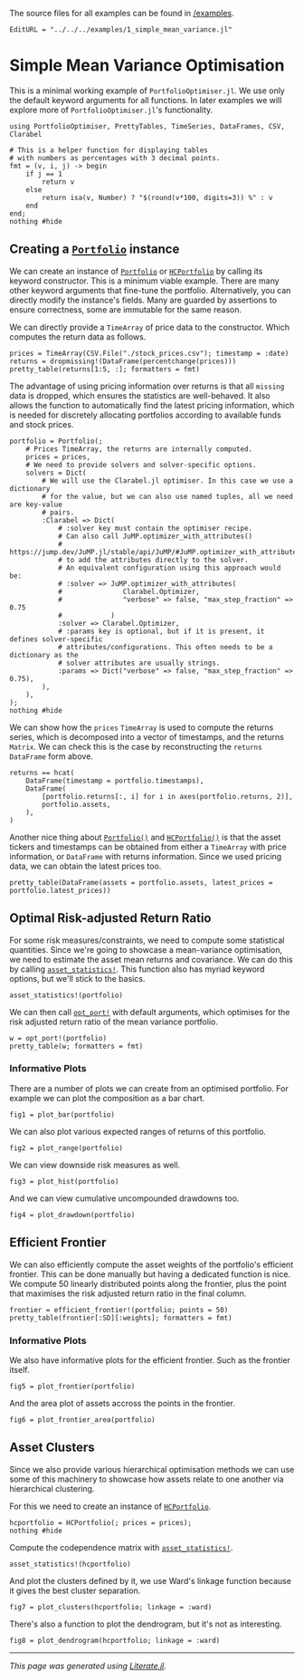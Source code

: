The source files for all examples can be found in [/examples](https://github.com/dcelisgarza/PortfolioOptimiser.jl/tree/main/examples/).
```@meta
EditURL = "../../../examples/1_simple_mean_variance.jl"
```

# Simple Mean Variance Optimisation

This is a minimal working example of `PortfolioOptimiser.jl`. We use only the default keyword arguments for all functions. In later examples we will explore more of `PortfolioOptimiser.jl`'s functionality.

````@example 1_simple_mean_variance
using PortfolioOptimiser, PrettyTables, TimeSeries, DataFrames, CSV, Clarabel

# This is a helper function for displaying tables
# with numbers as percentages with 3 decimal points.
fmt = (v, i, j) -> begin
    if j == 1
        return v
    else
        return isa(v, Number) ? "$(round(v*100, digits=3)) %" : v
    end
end;
nothing #hide
````

## Creating a [`Portfolio`](@ref) instance

We can create an instance of [`Portfolio`](@ref) or [`HCPortfolio`](@ref) by calling its keyword constructor. This is a minimum viable example. There are many other keyword arguments that fine-tune the portfolio. Alternatively, you can directly modify the instance's fields. Many are guarded by assertions to ensure correctness, some are immutable for the same reason.

We can directly provide a `TimeArray` of price data to the constructor. Which computes the return data as follows.

````@example 1_simple_mean_variance
prices = TimeArray(CSV.File("./stock_prices.csv"); timestamp = :date)
returns = dropmissing!(DataFrame(percentchange(prices)))
pretty_table(returns[1:5, :]; formatters = fmt)
````

The advantage of using pricing information over returns is that all `missing` data is dropped, which ensures the statistics are well-behaved. It also allows the function to automatically find the latest pricing information, which is needed for discretely allocating portfolios according to available funds and stock prices.

````@example 1_simple_mean_variance
portfolio = Portfolio(;
    # Prices TimeArray, the returns are internally computed.
    prices = prices,
    # We need to provide solvers and solver-specific options.
    solvers = Dict(
        # We will use the Clarabel.jl optimiser. In this case we use a dictionary
        # for the value, but we can also use named tuples, all we need are key-value
        # pairs.
        :Clarabel => Dict(
            # :solver key must contain the optimiser recipe.
            # Can also call JuMP.optimizer_with_attributes()
            # https://jump.dev/JuMP.jl/stable/api/JuMP/#JuMP.optimizer_with_attributes
            # to add the attributes directly to the solver.
            # An equivalent configuration using this approach would be:
            # :solver => JuMP.optimizer_with_attributes(
            #               Clarabel.Optimizer,
            #               "verbose" => false, "max_step_fraction" => 0.75
            #            )
            :solver => Clarabel.Optimizer,
            # :params key is optional, but if it is present, it defines solver-specific
            # attributes/configurations. This often needs to be a dictionary as the
            # solver attributes are usually strings.
            :params => Dict("verbose" => false, "max_step_fraction" => 0.75),
        ),
    ),
);
nothing #hide
````

We can show how the `prices` `TimeArray` is used to compute the returns series, which is decomposed into a vector of timestamps, and the returns `Matrix`. We can check this is the case by reconstructing the `returns` `DataFrame` form above.

````@example 1_simple_mean_variance
returns == hcat(
    DataFrame(timestamp = portfolio.timestamps),
    DataFrame(
        [portfolio.returns[:, i] for i in axes(portfolio.returns, 2)],
        portfolio.assets,
    ),
)
````

Another nice thing about [`Portfolio()`](@ref) and [`HCPortfolio()`](@ref) is that the asset tickers and timestamps can be obtained from either a `TimeArray` with price information, or `DataFrame` with returns information. Since we used pricing data, we can obtain the latest prices too.

````@example 1_simple_mean_variance
pretty_table(DataFrame(assets = portfolio.assets, latest_prices = portfolio.latest_prices))
````

## Optimal Risk-adjusted Return Ratio

For some risk measures/constraints, we need to compute some statistical quantities. Since we're going to showcase a mean-variance optimisation, we need to estimate the asset mean returns and covariance. We can do this by calling [`asset_statistics!`](@ref). This function also has myriad keyword options, but we'll stick to the basics.

````@example 1_simple_mean_variance
asset_statistics!(portfolio)
````

We can then call [`opt_port!`](@ref) with default arguments, which optimises for the risk adjusted return ratio of the mean variance portfolio.

````@example 1_simple_mean_variance
w = opt_port!(portfolio)
pretty_table(w; formatters = fmt)
````

### Informative Plots

There are a number of plots we can create from an optimised portfolio. For example we can plot the composition as a bar chart.

````@example 1_simple_mean_variance
fig1 = plot_bar(portfolio)
````

We can also plot various expected ranges of returns of this portfolio.

````@example 1_simple_mean_variance
fig2 = plot_range(portfolio)
````

We can view downside risk measures as well.

````@example 1_simple_mean_variance
fig3 = plot_hist(portfolio)
````

And we can view cumulative uncompounded drawdowns too.

````@example 1_simple_mean_variance
fig4 = plot_drawdown(portfolio)
````

## Efficient Frontier

We can also efficiently compute the asset weights of the portfolio's efficient frontier. This can be done manually but having a dedicated function is nice. We compute 50 linearly distributed points along the frontier, plus the point that maximises the risk adjusted return ratio in the final column.

````@example 1_simple_mean_variance
frontier = efficient_frontier!(portfolio; points = 50)
pretty_table(frontier[:SD][:weights]; formatters = fmt)
````

### Informative Plots

We also have informative plots for the efficient frontier. Such as the frontier itself.

````@example 1_simple_mean_variance
fig5 = plot_frontier(portfolio)
````

And the area plot of assets accross the points in the frontier.

````@example 1_simple_mean_variance
fig6 = plot_frontier_area(portfolio)
````

## Asset Clusters

Since we also provide various hierarchical optimisation methods we can use some of this machinery to showcase how assets relate to one another via hierarchical clustering.

For this we need to create an instance of [`HCPortfolio`](@ref).

````@example 1_simple_mean_variance
hcportfolio = HCPortfolio(; prices = prices);
nothing #hide
````

Compute the codependence matrix with [`asset_statistics!`](@ref).

````@example 1_simple_mean_variance
asset_statistics!(hcportfolio)
````

And plot the clusters defined by it, we use Ward's linkage function because it gives the best cluster separation.

````@example 1_simple_mean_variance
fig7 = plot_clusters(hcportfolio; linkage = :ward)
````

There's also a function to plot the dendrogram, but it's not as interesting.

````@example 1_simple_mean_variance
fig8 = plot_dendrogram(hcportfolio; linkage = :ward)
````

---

*This page was generated using [Literate.jl](https://github.com/fredrikekre/Literate.jl).*

